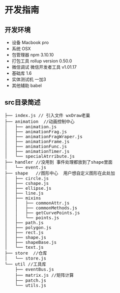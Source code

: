 # 开发指南

## 开发环境
- 设备 Macbook pro
- 系统 OSX
- 包管理器 npm 3.10.10
- 打包工具 rollup version 0.50.0
- 微信调试 微信开发者工具 v1.01.17
- 基础库 1.6
- 实体测试机 一加3
- 其他辅助 babel

## src目录简述
<pre>
├── index.js // 引入文件 wxDraw老巢
├── animation  //动画控制中心
│   ├── animation.js
│   ├── animationFrag.js
│   ├── animationFragWraper.js
│   ├── animationFrame.js
│   ├── animationFunc.js
│   ├── animationTimer.js
│   └── specialAtrribute.js
├── handler //没用到 事件处理都放到了shape里面
│   └── event.js
├── shape   //图形中心  用户想自定义图形在此处加
│   ├── circle.js
│   ├── cshape.js
│   ├── ellipse.js
│   ├── line.js
│   ├── mixins
│   │   ├── commonAttr.js
│   │   ├── commonMethods.js
│   │   ├── getCurvePoints.js
│   │   └── points.js
│   ├── path.js
│   ├── polygon.js
│   ├── rect.js
│   ├── shape.js
│   ├── shapeBase.js
│   └── text.js
├── store  //仓库
│   └── store.js
└── util //工具库
    ├── eventBus.js
    ├── matrix.js //矩阵计算
    ├── patch.js
    └── utils.js
</pre>

